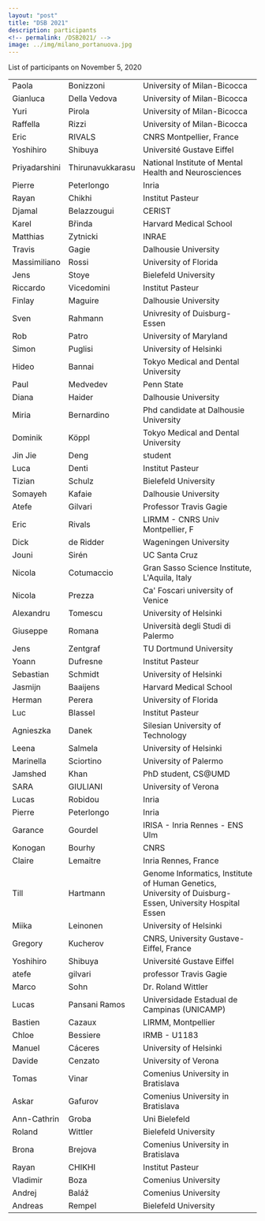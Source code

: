 ```yaml
---
layout: "post"
title: "DSB 2021"
description: participants
<!-- permalink: /DSB2021/ -->
image: ../img/milano_portanuova.jpg
---
```


List of participants on November 5, 2020

|    |                      |  |
|:-----------|---------|------------|
| Paola | Bonizzoni     | University of Milan-Bicocca |
| Gianluca | Della Vedova     | University of Milan-Bicocca |
| Yuri | Pirola     | University of Milan-Bicocca |
| Raffella | Rizzi     | University of Milan-Bicocca |
|Eric|RIVALS|CNRS Montpellier, France|
|Yoshihiro|Shibuya|Université Gustave Eiffel|
|Priyadarshini|Thirunavukkarasu|National Institute of Mental Health and Neurosciences|
|Pierre|Peterlongo|Inria|
|Rayan|Chikhi|Institut Pasteur|
|Djamal|Belazzougui|CERIST|
|Karel|Břinda|Harvard Medical School|
|Matthias|Zytnicki|INRAE|
|Travis|Gagie|Dalhousie University|
|Massimiliano|Rossi|University of Florida|
|Jens|Stoye|Bielefeld University|
|Riccardo|Vicedomini|Institut Pasteur|
|Finlay|Maguire|Dalhousie University|
|Sven|Rahmann|Univresity of Duisburg-Essen|
|Rob|Patro|University of Maryland|
|Simon|Puglisi|University of Helsinki|
|Hideo|Bannai|Tokyo Medical and Dental University|
|Paul|Medvedev|Penn State|
|Diana|Haider|Dalhousie University|
|Miria|Bernardino|Phd candidate at Dalhousie University|
|Dominik|Köppl|Tokyo Medical and Dental University|
|Jin Jie|Deng|student|
|Luca|Denti|Institut Pasteur|
|Tizian|Schulz|Bielefeld University|
|Somayeh|Kafaie |Dalhousie University |
|Atefe|Gilvari|Professor Travis Gagie|
|Eric|Rivals|LIRMM - CNRS Univ Montpellier, F|
|Dick|de Ridder|Wageningen University|
|Jouni|Sirén|UC Santa Cruz|
|Nicola|Cotumaccio|Gran Sasso Science Institute, L'Aquila, Italy|
|Nicola|Prezza|Ca' Foscari university of Venice|
|Alexandru|Tomescu|University of Helsinki|
|Giuseppe|Romana|Università degli Studi di Palermo|
|Jens|Zentgraf| TU Dortmund University|
|Yoann|Dufresne|Institut Pasteur|
|Sebastian|Schmidt|University of Helsinki|
|Jasmijn|Baaijens|Harvard Medical School|
|Herman|Perera|University of Florida|
|Luc|Blassel|Institut Pasteur|
|Agnieszka|Danek|Silesian University of Technology|
|Leena|Salmela|University of Helsinki|
|Marinella|Sciortino|University of Palermo|
|Jamshed|Khan|PhD student, CS@UMD|
|SARA|GIULIANI|University of Verona|
|Lucas|Robidou|Inria|
|Pierre|Peterlongo|Inria|
|Garance|Gourdel|IRISA - Inria Rennes - ENS Ulm|
|Konogan|Bourhy|CNRS|
|Claire|Lemaitre|Inria Rennes, France|
|Till|Hartmann|Genome Informatics, Institute of Human Genetics, University of Duisburg-Essen, University Hospital Essen|
|Miika|Leinonen|University of Helsinki|
|Gregory|Kucherov|CNRS, University Gustave-Eiffel, France|
|Yoshihiro|Shibuya|Université Gustave Eiffel|
|atefe|gilvari|professor Travis Gagie|
|Marco|Sohn|Dr. Roland Wittler | SANS|
|Lucas|Pansani Ramos|Universidade Estadual de Campinas (UNICAMP)|
|Bastien|Cazaux|LIRMM, Montpellier|
|Chloe|Bessiere|IRMB - U1183|
|Manuel|Cáceres|University of Helsinki|
|Davide|Cenzato|University of Verona|
|Tomas|Vinar|Comenius University in Bratislava|
|Askar|Gafurov|Comenius University in Bratislava|
|Ann-Cathrin|Groba|Uni Bielefeld|
|Roland|Wittler|Bielefeld University|
|Brona|Brejova|Comenius University in Bratislava|
|Rayan|CHIKHI|Institut Pasteur|
|Vladimir|Boza|Comenius University|
|Andrej|Baláž|Comenius University|
|Andreas|Rempel|Bielefeld University|
